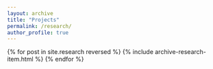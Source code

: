 ```yaml
---
layout: archive
title: "Projects"
permalink: /research/
author_profile: true
---
```


{% for post in site.research reversed %}
  {% include archive-research-item.html %}
{% endfor %}